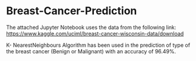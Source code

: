 # Breast-Cancer-Prediction

The attached Jupyter Notebook uses the data from the following link:
https://www.kaggle.com/uciml/breast-cancer-wisconsin-data/download

K- NearestNeighbours Algorithm has been used in the prediction of type of the breast cancer (Benign or Malignant) with an accuracy of 96.49%.
